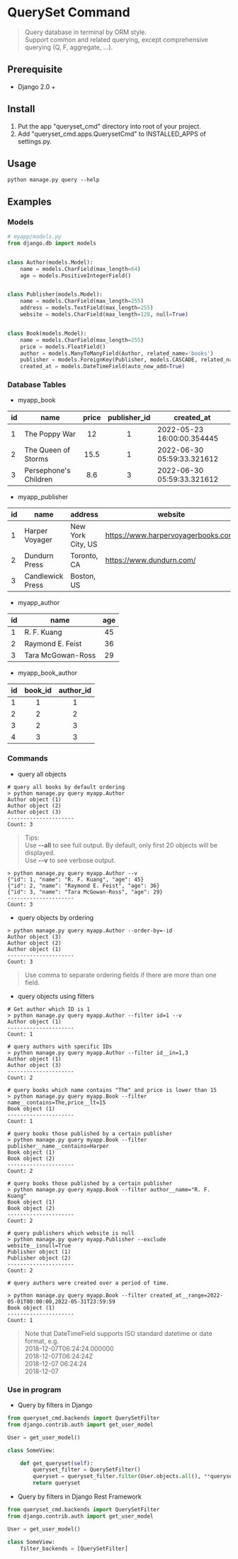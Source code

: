 # QuerySet Command
> Query database in terminal by ORM style. <br>
> Support common and related querying, except comprehensive querying (Q, F, aggregate, ...).

## Prerequisite
- Django 2.0 +

## Install
1. Put the app "queryset_cmd" directory into root of your project.
2. Add "queryset_cmd.apps.QuerysetCmd" to INSTALLED_APPS of settings.py.

## Usage
```shell
python manage.py query --help
```

## Examples
### Models
```python
# myapp/models.py
from django.db import models


class Author(models.Model):
    name = models.CharField(max_length=64)
    age = models.PositiveIntegerField()


class Publisher(models.Model):
    name = models.CharField(max_length=255)
    address = models.TextField(max_length=255)
    website = models.CharField(max_length=128, null=True)


class Book(models.Model):
    name = models.CharField(max_length=255)
    price = models.FloatField()
    author = models.ManyToManyField(Author, related_name='books')
    publisher = models.ForeignKey(Publisher, models.CASCADE, related_name='books')
    created_at = models.DateTimeField(auto_now_add=True)
```
### Database Tables
- myapp_book

| id  | name                  | price  | publisher_id | created_at                 |
|:----|-----------------------|:------:|:------------:|----------------------------|
| 1   | The Poppy War         |   12   |      1       | 2022-05-23 16:00:00.354445 |
| 2   | The Queen of Storms   |  15.5  |      1       | 2022-06-30 05:59:33.321612 |
| 3   | Persephone's Children |  8.6   |      3       | 2022-06-30 05:59:33.321612 |

- myapp_publisher

| id  | name             | address           | website                             | 
|-----|------------------|-------------------|-------------------------------------|
| 1   | Harper Voyager   | New York City, US | https://www.harpervoyagerbooks.com/ |
| 2   | Dundurn Press    | Toronto, CA       | https://www.dundurn.com/            |
| 3   | Candlewick Press | Boston, US        | <null>                              |

- myapp_author

| id  | name              | age |
|-----|-------------------|:---:|
| 1   | R. F. Kuang       | 45  |
| 2   | Raymond E. Feist  | 36  |
| 3   | Tara McGowan-Ross | 29  |

- myapp_book_author

| id  | book_id  | author_id |
|-----|:--------:|:---------:|
| 1   |    1     |     1     |
| 2   |    2     |     2     |
| 3   |    2     |     3     |
| 4   |    3     |     3     |

### Commands
- query all objects
```shell
# query all books by default ordering
> python manage.py query myapp.Author
Author object (1)
Author object (2)
Author object (3)
---------------------
Count: 3
```
> Tips: <br>
> Use **--all** to see full output. By default, only first 20 objects will be displayed. <br>
> Use **--v** to see verbose output. <br>

```shell
> python manage.py query myapp.Author --v
{"id": 1, "name": "R. F. Kuang", "age": 45}
{"id": 2, "name": "Raymond E. Feist", "age": 36}
{"id": 3, "name": "Tara McGowan-Ross", "age": 29}
---------------------
Count: 3
```

- query objects by ordering
```shell
> python manage.py query myapp.Author --order-by=-id
Author object (3)
Author object (2)
Author object (1)
---------------------
Count: 3
```
> Use comma to separate ordering fields if there are more than one field.

- query objects using filters
```shell
# Get author which ID is 1
> python manage.py query myapp.Author --filter id=1 --v
Author object (1)
---------------------
Count: 1
```

```shell
# query authors with specific IDs
> python manage.py query myapp.Author --filter id__in=1,3
Author object (1)
Author object (3)
---------------------
Count: 2
```

```shell
# query books which name contains "The" and price is lower than 15
> python manage.py query myapp.Book --filter name__contains=The,price__lt=15
Book object (1)
---------------------
Count: 1
```

```shell
# query books those published by a certain publisher
> python manage.py query myapp.Book --filter publisher__name__contains=Harper
Book object (1)
Book object (2)
---------------------
Count: 2
```

```shell
# query books those published by a certain publisher
> python manage.py query myapp.Book --filter author__name="R. F. Kuang"
Book object (1)
Book object (2)
---------------------
Count: 2
```

```shell
# query publishers which website is null
> python manage.py query myapp.Publisher --exclude website__isnull=True
Publisher object (1)
Publisher object (2)
---------------------
Count: 2
```

```shell
# query authors were created over a period of time.

> python manage.py query myapp.Book --filter created_at__range=2022-05-01T00:00:00,2022-05-31T23:59:59
Book object (1)
---------------------
Count: 1
```

> Note that DateTimeField supports ISO standard datetime or date format, e.g. <br>
>   2018-12-07T06:24:24.000000 <br>
    2018-12-07T06:24:24Z<br>
    2018-12-07 06:24:24<br>
    2018-12-07<br>

### Use in program 
- Query by filters in Django
```python
from queryset_cmd.backends import QuerySetFilter
from django.contrib.auth import get_user_model

User = get_user_model()

class SomeView:

    def get_queryset(self):
        queryset_filter = QuerySetFilter()
        queryset = queryset_filter.filter(User.objects.all(), **queryset_filter.query_params)
        return queryset

```
- Query by filters in Django Rest Framework
```python
from queryset_cmd.backends import QuerySetFilter
from django.contrib.auth import get_user_model

User = get_user_model()

class SomeView:
    filter_backends = [QuerySetFilter]
```